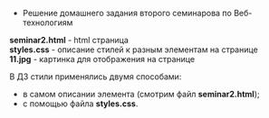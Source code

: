 * Решение домашнего задания второго семинарова по Веб-технологиям

**seminar2.html** - html страница  
**styles.css** - описание стилей к разным элементам на странице  
**11.jpg** - картинка для отображения на странице  

В ДЗ стили применялись двумя способами:
- в самом описании элемента (смотрим файл **seminar2.html**);
- с помощью файла **styles.css**.
